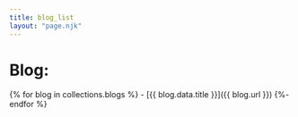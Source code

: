 ```yaml
---
title: blog_list
layout: "page.njk"
---
```


<h1>Blog:</h1>
{% for blog in collections.blogs %}
- [{{ blog.data.title }}]({{ blog.url }})
{%- endfor %}